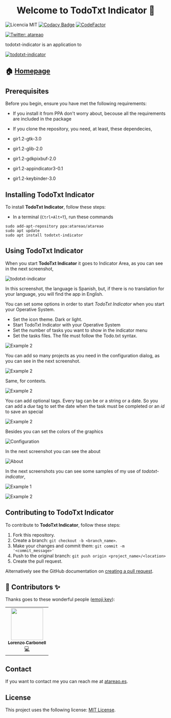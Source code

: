 <h1 align="center">Welcome to TodoTxt Indicator 👋</h1>

![Licencia MIT](https://img.shields.io/badge/Licencia-MIT-green)
[![Codacy Badge](https://api.codacy.com/project/badge/Grade/b3e704c3f150404582cd23b9fcb4be32)](https://www.codacy.com/manual/atareao/todotxt-indicator?utm_source=github.com&amp;utm_medium=referral&amp;utm_content=atareao/todotxt-indicator&amp;utm_campaign=Badge_Grade)
[![CodeFactor](https://www.codefactor.io/repository/github/atareao/todotxt-indicator/badge/master)](https://www.codefactor.io/repository/github/atareao/todotxt-indicator/overview/master)

[![Twitter: atareao](https://img.shields.io/twitter/follow/atareao.svg?style=social)](https://twitter.com/atareao)

todotxt-indicator is an application to 

[![todotxt-indicator](./data/icons/todotxt-indicator.svg)](https://www.atareao.es/aplicacion/todotxt-indicator/)

## 🏠 [Homepage](https://www.atareao.es/aplicacion/todotxt-indicator/)

## Prerequisites

Before you begin, ensure you have met the following requirements:

* If you install it from PPA don't worry about, becouse all the requirements are included in the package
* If you clone the repository, you need, at least, these dependecies,

* gir1.2-gtk-3.0
* gir1.2-glib-2.0
* gir1.2-gdkpixbuf-2.0
* gir1.2-appindicator3-0.1
* gir1.2-keybinder-3.0

## Installing TodoTxt Indicator

To install **TodoTxt Indicator**, follow these steps:

* In a terminal (`Ctrl+Alt+T`), run these commands

```
sudo add-apt-repository ppa:atareao/atareao
sudo apt update
sudo apt install todotxt-indicator
```

## Using TodoTxt Indicator

When you start **TodoTxt Indicator** it goes to Indicator Area, as you can see in the next screenshot,

![todotxt-indicator](./screenshots/screenshot_01.png)

In this screenshot, the language is Spanish, but, if there is no translation for your language, you will find the app in English.

You can set some options in order to start *TodoTxt Indicator* when you start your Operative System.

* Set the icon theme. Dark or light.
* Start TodoTxt Indicator with your Operative System
* Set the number of tasks you want to show in the indicator menu
* Set the tasks files. The file must follow the Todo.txt syntax.

![Example 2](./screenshots/screenshot_06.png)

You can add so many projects as you need in the configuration dialog, as you can see in the next screenshot.

![Example 2](./screenshots/screenshot_07.png)

Same, for contexts.

![Example 2](./screenshots/screenshot_08.png)

You can add optional tags. Every tag can be or a string or a date. So you can add a *due* tag to set the date when the task must be completed or an *id* to save an special


![Example 2](./screenshots/screenshot_09.png)

Besides you can set the colors of the graphics

![Configuration](./screenshots/screenshot_02.png)

In the next screenshot you can see the about

![About](./screenshots/screenshot_03.png)

In the next screenshots you can see some samples of my use of *todotxt-indicator*,

![Example 1](./screenshots/screenshot_04.png)

![Example 2](./screenshots/screenshot_05.png)

## Contributing to TodoTxt Indicator

To contribute to **TodoTxt Indicator**, follow these steps:

1. Fork this repository.
2. Create a branch: `git checkout -b <branch_name>`.
3. Make your changes and commit them: `git commit -m '<commit_message>'`
4. Push to the original branch: `git push origin <project_name>/<location>`
5. Create the pull request.

Alternatively see the GitHub documentation on [creating a pull request](https://help.github.com/en/github/collaborating-with-issues-and-pull-requests/creating-a-pull-request).

## 👤 Contributors ✨

Thanks goes to these wonderful people ([emoji key](https://allcontributors.org/docs/en/emoji-key)):

<table>
  <tr>
    <td align="center"><a href="https://www.atareao.es"><img src="https://avatars3.githubusercontent.com/u/298055?v=4" width="100px;" alt=""/><br /><sub><b>Lorenzo Carbonell</b></sub></a><br /><a href="https://github.com/atareao/fondos-productivos/commits?author=atareao" title="Code">💻</a></td>
  </tr>
</table>


## Contact

If you want to contact me you can reach me at [atareao.es](https://www.atareao.es).

## License

This project uses the following license: [MIT License](https://choosealicense.com/licenses/mit/).
